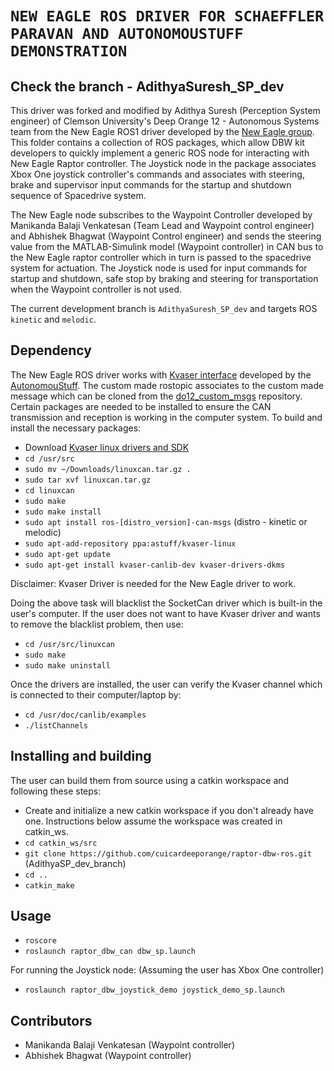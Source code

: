 # `NEW EAGLE ROS DRIVER FOR SCHAEFFLER PARAVAN AND AUTONOMOUSTUFF DEMONSTRATION`

## Check the branch - AdithyaSuresh_SP_dev
This driver was forked and modified by Adithya Suresh (Perception System engineer) of Clemson University's Deep Orange 12 - Autonomous Systems team from the New Eagle ROS1 driver developed by the [New Eagle group](https://github.com/NewEagleRaptor/raptor-dbw-ros). This folder contains a collection of ROS packages, which allow DBW kit developers to quickly implement a generic ROS node for interacting with New Eagle Raptor controller. The Joystick node in the package associates Xbox One joystick controller's commands and associates with steering, brake and supervisor input commands for the startup and shutdown sequence of Spacedrive system. 

The New Eagle node subscribes to the Waypoint Controller developed by Manikanda Balaji Venkatesan (Team Lead and Waypoint control engineer) and Abhishek Bhagwat (Waypoint Control engineer) and sends the steering value from the MATLAB-Simulink model (Waypoint controller) in CAN bus to the New Eagle raptor controller which in turn is passed to the spacedrive system for actuation. The Joystick node is used for input commands for startup and shutdown, safe stop by braking and steering for transportation when the Waypoint controller is not used.

The current development branch is `AdithyaSuresh_SP_dev` and targets ROS `kinetic` and `melodic`.

## Dependency

The New Eagle ROS driver works with [Kvaser interface](https://github.com/astuff/kvaser_interface) developed by the [AutonomouStuff](https://autonomoustuff.com/). The custom made rostopic associates to the custom made message which can be cloned from the [do12_custom_msgs](https://github.com/cuicardeeporange/do12_custom_msgs/tree/sp_dem_branch) repository. Certain packages are needed to be installed to ensure the CAN transmission and reception is working in the computer system. To build and install the necessary packages:

* Download [Kvaser linux drivers and SDK](https://www.kvaser.com/download/)
* `cd /usr/src`
* `sudo mv ~/Downloads/linuxcan.tar.gz .`
* `sudo tar xvf linuxcan.tar.gz`
* `cd linuxcan`
* `sudo make`
* `sudo make install`
* `sudo apt install ros-[distro_version]-can-msgs` (distro - kinetic or melodic)
* `sudo apt-add-repository ppa:astuff/kvaser-linux`
* `sudo apt-get update`
* `sudo apt-get install kvaser-canlib-dev kvaser-drivers-dkms`

Disclaimer: Kvaser Driver is needed for the New Eagle driver to work. 

Doing the above task will blacklist the SocketCan driver which is built-in the user's computer. If the user does not want to have Kvaser driver and wants to remove the blacklist problem, then use:

* `cd /usr/src/linuxcan`
* `sudo make`
* `sudo make uninstall`

Once the drivers are installed, the user can verify the Kvaser channel which is connected to their computer/laptop by:

* `cd /usr/doc/canlib/examples`
* `./listChannels`

## Installing and building

The user can build them from source using a catkin workspace and following these steps:
* Create and initialize a new catkin workspace if you don't already have one. Instructions below assume the workspace was created in catkin_ws.
* `cd catkin_ws/src`
* `git clone https://github.com/cuicardeeporange/raptor-dbw-ros.git` (AdithyaSP_dev_branch)
* `cd ..`
* `catkin_make`

## Usage

* `roscore`
* `roslaunch raptor_dbw_can dbw_sp.launch`

For running the Joystick node: (Assuming the user has Xbox One controller)
* `roslaunch raptor_dbw_joystick_demo joystick_demo_sp.launch`

## Contributors
* Manikanda Balaji Venkatesan (Waypoint controller)
* Abhishek Bhagwat (Waypoint controller)
